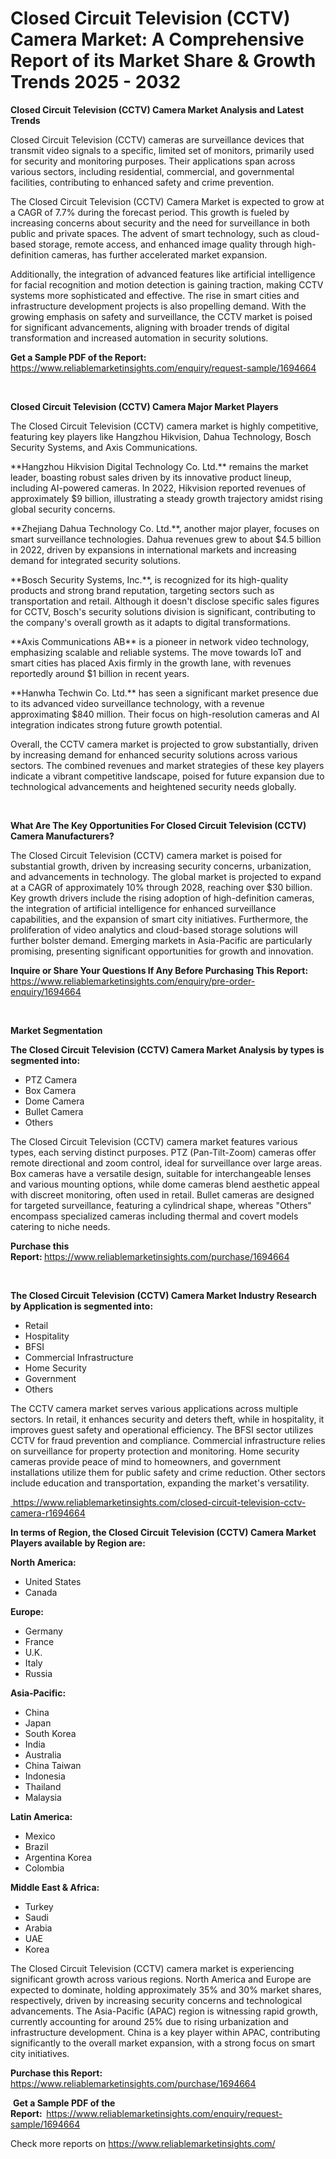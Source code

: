 <p><h1>Closed Circuit Television (CCTV) Camera Market: A Comprehensive Report of its Market Share & Growth Trends 2025 - 2032</h1></p><p><strong>Closed Circuit Television (CCTV) Camera Market Analysis and Latest Trends</strong></p>
<p><p>Closed Circuit Television (CCTV) cameras are surveillance devices that transmit video signals to a specific, limited set of monitors, primarily used for security and monitoring purposes. Their applications span across various sectors, including residential, commercial, and governmental facilities, contributing to enhanced safety and crime prevention.</p><p>The Closed Circuit Television (CCTV) Camera Market is expected to grow at a CAGR of 7.7% during the forecast period. This growth is fueled by increasing concerns about security and the need for surveillance in both public and private spaces. The advent of smart technology, such as cloud-based storage, remote access, and enhanced image quality through high-definition cameras, has further accelerated market expansion.</p><p>Additionally, the integration of advanced features like artificial intelligence for facial recognition and motion detection is gaining traction, making CCTV systems more sophisticated and effective. The rise in smart cities and infrastructure development projects is also propelling demand. With the growing emphasis on safety and surveillance, the CCTV market is poised for significant advancements, aligning with broader trends of digital transformation and increased automation in security solutions.</p></p>
<p><strong>Get a Sample PDF of the Report:&nbsp;</strong> <a href="https://www.reliablemarketinsights.com/enquiry/request-sample/1694664?utm_campaign=3014&utm_medium=2&utm_source=Github&utm_content=ia&utm_term=25032025&utm_id=closed-circuit-television-cctv-camera">https://www.reliablemarketinsights.com/enquiry/request-sample/1694664</a></p>
<p>&nbsp;</p>
<p><strong>Closed Circuit Television (CCTV) Camera Major Market Players</strong></p>
<p><p>The Closed Circuit Television (CCTV) camera market is highly competitive, featuring key players like Hangzhou Hikvision, Dahua Technology, Bosch Security Systems, and Axis Communications. </p><p>**Hangzhou Hikvision Digital Technology Co. Ltd.** remains the market leader, boasting robust sales driven by its innovative product lineup, including AI-powered cameras. In 2022, Hikvision reported revenues of approximately $9 billion, illustrating a steady growth trajectory amidst rising global security concerns.</p><p>**Zhejiang Dahua Technology Co. Ltd.**, another major player, focuses on smart surveillance technologies. Dahua revenues grew to about $4.5 billion in 2022, driven by expansions in international markets and increasing demand for integrated security solutions. </p><p>**Bosch Security Systems, Inc.**, is recognized for its high-quality products and strong brand reputation, targeting sectors such as transportation and retail. Although it doesn't disclose specific sales figures for CCTV, Bosch's security solutions division is significant, contributing to the company's overall growth as it adapts to digital transformations.</p><p>**Axis Communications AB** is a pioneer in network video technology, emphasizing scalable and reliable systems. The move towards IoT and smart cities has placed Axis firmly in the growth lane, with revenues reportedly around $1 billion in recent years. </p><p>**Hanwha Techwin Co. Ltd.** has seen a significant market presence due to its advanced video surveillance technology, with a revenue approximating $840 million. Their focus on high-resolution cameras and AI integration indicates strong future growth potential.</p><p>Overall, the CCTV camera market is projected to grow substantially, driven by increasing demand for enhanced security solutions across various sectors. The combined revenues and market strategies of these key players indicate a vibrant competitive landscape, poised for future expansion due to technological advancements and heightened security needs globally.</p></p>
<p>&nbsp;</p>
<p><strong>What Are The Key Opportunities For Closed Circuit Television (CCTV) Camera Manufacturers?</strong></p>
<p><p>The Closed Circuit Television (CCTV) camera market is poised for substantial growth, driven by increasing security concerns, urbanization, and advancements in technology. The global market is projected to expand at a CAGR of approximately 10% through 2028, reaching over $30 billion. Key growth drivers include the rising adoption of high-definition cameras, the integration of artificial intelligence for enhanced surveillance capabilities, and the expansion of smart city initiatives. Furthermore, the proliferation of video analytics and cloud-based storage solutions will further bolster demand. Emerging markets in Asia-Pacific are particularly promising, presenting significant opportunities for growth and innovation.</p></p>
<p><strong>Inquire or Share Your Questions If Any Before Purchasing This Report:</strong> <a href="https://www.reliablemarketinsights.com/enquiry/pre-order-enquiry/1694664?utm_campaign=3014&utm_medium=2&utm_source=Github&utm_content=ia&utm_term=25032025&utm_id=closed-circuit-television-cctv-camera">https://www.reliablemarketinsights.com/enquiry/pre-order-enquiry/1694664</a></p>
<p>&nbsp;</p>
<p><strong>Market Segmentation</strong></p>
<p><strong>The Closed Circuit Television (CCTV) Camera Market Analysis by types is segmented into:</strong></p>
<p><ul><li>PTZ Camera</li><li>Box Camera</li><li>Dome Camera</li><li>Bullet Camera</li><li>Others</li></ul></p>
<p><p>The Closed Circuit Television (CCTV) camera market features various types, each serving distinct purposes. PTZ (Pan-Tilt-Zoom) cameras offer remote directional and zoom control, ideal for surveillance over large areas. Box cameras have a versatile design, suitable for interchangeable lenses and various mounting options, while dome cameras blend aesthetic appeal with discreet monitoring, often used in retail. Bullet cameras are designed for targeted surveillance, featuring a cylindrical shape, whereas "Others" encompass specialized cameras including thermal and covert models catering to niche needs.</p></p>
<p><strong>Purchase this Report:&nbsp;</strong><a href="https://www.reliablemarketinsights.com/purchase/1694664?utm_campaign=3014&utm_medium=2&utm_source=Github&utm_content=ia&utm_term=25032025&utm_id=closed-circuit-television-cctv-camera">https://www.reliablemarketinsights.com/purchase/1694664</a></p>
<p>&nbsp;</p>
<p><strong>The Closed Circuit Television (CCTV) Camera Market Industry Research by Application is segmented into:</strong></p>
<p><ul><li>Retail</li><li>Hospitality</li><li>BFSI</li><li>Commercial Infrastructure</li><li>Home Security</li><li>Government</li><li>Others</li></ul></p>
<p><p>The CCTV camera market serves various applications across multiple sectors. In retail, it enhances security and deters theft, while in hospitality, it improves guest safety and operational efficiency. The BFSI sector utilizes CCTV for fraud prevention and compliance. Commercial infrastructure relies on surveillance for property protection and monitoring. Home security cameras provide peace of mind to homeowners, and government installations utilize them for public safety and crime reduction. Other sectors include education and transportation, expanding the market's versatility.</p></p>
<p><a href="https://www.reliablemarketinsights.com/closed-circuit-television-cctv-camera-r1694664?utm_campaign=3014&utm_medium=2&utm_source=Github&utm_content=ia&utm_term=25032025&utm_id=closed-circuit-television-cctv-camera">&nbsp;https://www.reliablemarketinsights.com/closed-circuit-television-cctv-camera-r1694664</a></p>
<p><strong>In terms of Region, the Closed Circuit Television (CCTV) Camera Market Players available by Region are:</strong></p>
<p>
    <p> <strong> North America: </strong>
        <ul>
            <li>United States</li>
            <li>Canada</li>
        </ul>
        </p> 
    <p> <strong> Europe: </strong>
        <ul>
            <li>Germany</li>
            <li>France</li>
            <li>U.K.</li>
            <li>Italy</li>
            <li>Russia</li>
        </ul>
        </p> 
    <p> <strong> Asia-Pacific: </strong>
        <ul>
            <li>China</li>
            <li>Japan</li>
            <li>South Korea</li>
            <li>India</li>
            <li>Australia</li>
            <li>China Taiwan</li>
            <li>Indonesia</li>
            <li>Thailand</li>
            <li>Malaysia</li>
        </ul>
        </p> 
    <p> <strong> Latin America: </strong>
        <ul>
            <li>Mexico</li>
            <li>Brazil</li>
            <li>Argentina Korea</li>
            <li>Colombia</li>
        </ul>
        </p> 
    <p> <strong> Middle East & Africa: </strong>
        <ul>
            <li>Turkey</li>
            <li>Saudi</li>
            <li>Arabia</li>
            <li>UAE</li>
            <li>Korea</li>
        </ul>
    </p>
    </p>
<p><p>The Closed Circuit Television (CCTV) camera market is experiencing significant growth across various regions. North America and Europe are expected to dominate, holding approximately 35% and 30% market shares, respectively, driven by increasing security concerns and technological advancements. The Asia-Pacific (APAC) region is witnessing rapid growth, currently accounting for around 25% due to rising urbanization and infrastructure development. China is a key player within APAC, contributing significantly to the overall market expansion, with a strong focus on smart city initiatives.</p></p>
<p><strong>Purchase this Report: </strong><a href="https://www.reliablemarketinsights.com/purchase/1694664?utm_campaign=3014&utm_medium=2&utm_source=Github&utm_content=ia&utm_term=25032025&utm_id=closed-circuit-television-cctv-camera">https://www.reliablemarketinsights.com/purchase/1694664</a></p>
<p>&nbsp;<strong>Get a Sample PDF of the Report:&nbsp;&nbsp;</strong><a href="https://www.reliablemarketinsights.com/enquiry/request-sample/1694664?utm_campaign=3014&utm_medium=2&utm_source=Github&utm_content=ia&utm_term=25032025&utm_id=closed-circuit-television-cctv-camera">https://www.reliablemarketinsights.com/enquiry/request-sample/1694664</a></p>
<p><strong></strong></p>
<p>Check more reports on <a href="https://www.reliablemarketinsights.com/?utm_campaign=3014&utm_medium=2&utm_source=Github&utm_content=ia&utm_term=25032025&utm_id=closed-circuit-television-cctv-camera">https://www.reliablemarketinsights.com/</a></p>
